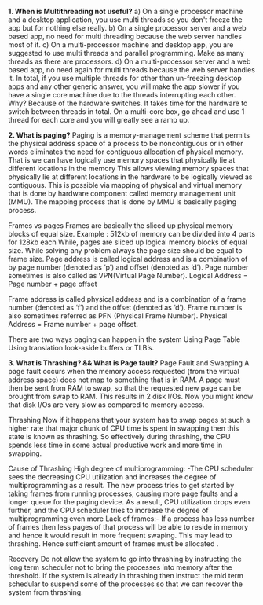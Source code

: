 
**1. When is Multithreading not useful?**
a) On a single processor machine and a desktop application, you use multi threads so you don't freeze the app but for nothing else really.
b) On a single processor server and a web based app, no need for multi threading because the web server handles most of it.
c) On a multi-processor machine and desktop app, you are suggested to use multi threads and parallel programming. Make as many threads as there are processors.
d) On a multi-processor server and a web based app, no need again for multi threads because the web server handles it.
   In total, if you use multiple threads for other than un-freezing desktop apps and any other generic answer, you will make the app slower if you have a single core machine due to the threads interrupting each other.
Why? Because of the hardware switches. It takes time for the hardware to switch between threads in total. On a multi-core box, go ahead and use 1 thread for each core and you will 
greatly see a ramp up.
    
**2. What is paging?**
Paging is a memory-management scheme that permits the physical address space of a process to be noncontiguous or in other words eliminates the need for contiguous allocation of 
physical memory.
That is we can have logically use memory spaces that physically lie at different locations in the memory
This allows viewing memory spaces that physically lie at different locations in the hardware to be logically viewed as contiguous.
This is possible via mapping of physical and virtual memory that is done by hardware component called memory management unit (MMU). The mapping process that is done by MMU 
is basically paging process.

Frames vs pages
Frames are basically the sliced up physical memory blocks of equal size. Example : 512kb of memory can be divided into 4 parts for 128kb each
While, pages are sliced up logical memory blocks of equal size. While solving any problem always the page size should be equal to frame size.
Page address is called logical address and is a combination of  by page number (denoted as ‘p’) and offset (denoted as ‘d’).
Page number sometimes is also called as VPN(Virtual Page Number).
Logical Address = Page number + page offset

Frame address is called physical address and is a combination of a frame number (denoted as ‘f’) and the offset (denoted as ‘d’).
Frame number is also sometimes referred as PFN (Physical Frame Number).
Physical Address = Frame number + page offset.

There are two ways paging can happen in the system
Using Page Table
Using translation look-aside buffers or TLB’s.

**3. What is Thrashing? && What is Page fault?**
Page Fault and Swapping
 A page fault occurs when the memory access requested (from the virtual  address space) does not map to something that is in RAM. A page must  then be sent from RAM to swap, so 
 that the requested new page can be  brought from swap to RAM. This results in 2 disk I/Os. Now you might know that disk I/Os are very slow as compared to memory access.

  Thrashing
  Now if it happens that your system has to swap pages at such a higher rate that major chunk of CPU time is spent in swapping then this state is known as thrashing. So effectively 
  during thrashing, the CPU spends less time in some actual productive work and more time in swapping.

  Cause of Thrashing
  High degree of multiprogramming: -The CPU scheduler sees the decreasing CPU utilization and increases the degree of multiprogramming as a result. The new process tries to get 
  started by taking frames from running processes, causing more page faults and a longer queue for the paging device. As a result, CPU utilization drops even further, and the CPU 
  scheduler tries to increase the degree of multiprogramming even more
  Lack of frames:- If  a process has less number of frames then less pages of that process will be able to reside in memory and hence it would result in more frequent swaping. This may 
  lead to thrashing. Hence sufficient amount of frames must be allocated .

 Recovery
 Do not allow the system to go into thrashing by instructing the long term scheduler not to bring the processes into memory after the threshold.
 If the system is already in thrashing then instruct the mid term schedular to suspend some of the processes so that we can recover the system from thrashing.
    
    
